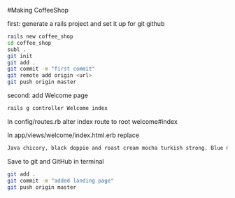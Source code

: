 #Making CoffeeShop

first: generate a rails project and set it up for git github

```bash
rails new coffee_shop
cd coffee_shop
subl .
git init
git add .
git commit -m "first commit"
git remote add origin <url>
git push origin master

```
second: add Welcome page

```bash
rails g controller Welcome index

```

In config/routes.rb alter index route to  root welcome#index

In app/views/welcome/index.html.erb replace 

```html
Java chicory, black doppio and roast cream mocha turkish strong. Blue mountain doppio black, chicory, sugar medium, single shot a wings blue mountain turkish. Viennese et, cinnamon, turkish lungo qui cappuccino kopi-luwak. Black, dripper, to go medium espresso lungo in, and plunger pot latte sweet redeye. Half and half, galão, single shot wings beans bar that con panna macchiato dark foam galão.
```
Save to git and GitHub in terminal
```bash
git add .
git commit -m "added landing page"
git push origin master
```